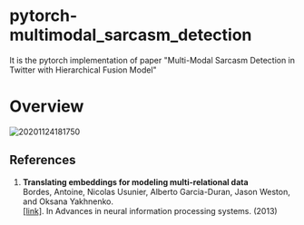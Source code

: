 # pytorch-multimodal_sarcasm_detection
It is the pytorch implementation of paper "Multi-Modal Sarcasm Detection in Twitter with Hierarchical Fusion Model"
# Overview
![20201124181750](https://user-images.githubusercontent.com/7517810/100162354-667c1980-2e81-11eb-9d6c-327c47784df0.png)

## References
1.  **Translating embeddings for modeling multi-relational data**<br />
    Bordes, Antoine, Nicolas Usunier, Alberto Garcia-Duran, Jason Weston, and Oksana Yakhnenko. <br />
    [[link]](https://dl.acm.org/doi/10.5555/2999792.2999923). In Advances in neural information processing systems. (2013)
